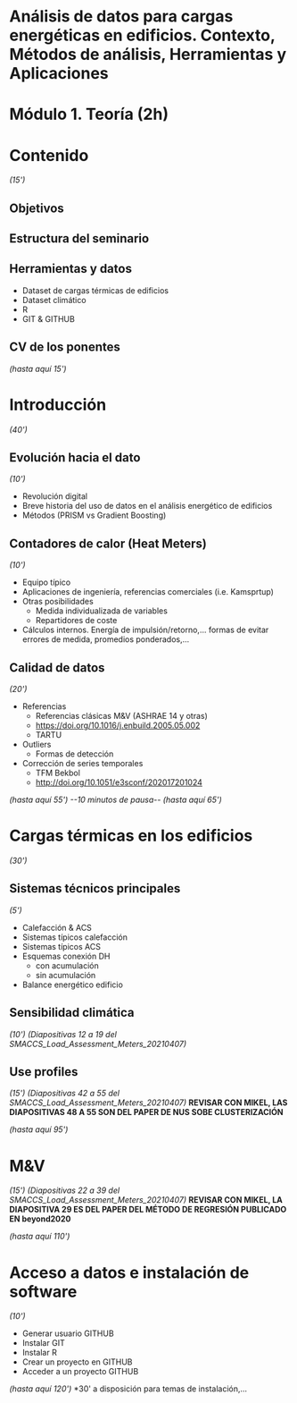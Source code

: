 # Análisis de datos para cargas energéticas en edificios. Contexto, Métodos de análisis, Herramientas y Aplicaciones

# Módulo 1. Teoría (2h)

# Contenido
*(15')*
## Objetivos
## Estructura del seminario
## Herramientas y datos
- Dataset de cargas térmicas de edificios
- Dataset climático
- R
- GIT & GITHUB
## CV de los ponentes

*(hasta aquí 15')*

# Introducción
*(40')*
## Evolución hacia el dato
*(10')*
- Revolución digital
- Breve historia del uso de datos en el análisis energético de edificios
- Métodos (PRISM vs Gradient Boosting)
## Contadores de calor (Heat Meters)
*(10')*
- Equipo típico
- Aplicaciones de ingeniería, referencias comerciales (i.e. Kamsprtup)
- Otras posibilidades
  - Medida individualizada de variables
  - Repartidores de coste
- Cálculos internos. Energía de impulsión/retorno,... formas de evitar errores de medida, promedios ponderados,...
## Calidad de datos
*(20')*
- Referencias
  - Referencias clásicas M&V (ASHRAE 14 y otras)
  - https://doi.org/10.1016/j.enbuild.2005.05.002
  - TARTU
- Outliers
  - Formas de detección
- Corrección de series temporales
  - TFM Bekbol
  - http://doi.org/10.1051/e3sconf/202017201024

*(hasta aquí 55')*
*--10 minutos de pausa--*
*(hasta aquí 65')*

# Cargas térmicas en los edificios
*(30')*
## Sistemas técnicos principales
*(5')*
- Calefacción & ACS
- Sistemas típicos calefacción
- Sistemas típicos ACS
- Esquemas conexión DH
  - con acumulación
  - sin acumulación
- Balance energético edificio

## Sensibilidad climática
*(10')*
*(Diapositivas 12 a 19 del SMACCS_Load_Assessment_Meters_20210407)*

## Use profiles
*(15')*
*(Diapositivas 42 a 55 del SMACCS_Load_Assessment_Meters_20210407)*
**REVISAR CON MIKEL, LAS DIAPOSITIVAS 48 A 55 SON DEL PAPER DE NUS SOBE CLUSTERIZACIÓN**

*(hasta aquí 95')*
# M&V
*(15')*
*(Diapositivas 22 a 39 del SMACCS_Load_Assessment_Meters_20210407)*
**REVISAR CON MIKEL, LA DIAPOSITIVA 29 ES DEL PAPER DEL MÉTODO DE REGRESIÓN PUBLICADO EN beyond2020**

*(hasta aquí 110')*
# Acceso a datos e instalación de software
*(10')*
- Generar usuario GITHUB
- Instalar GIT
- Instalar R
- Crear un proyecto en GITHUB
- Acceder a un proyecto GITHUB

*(hasta aquí 120')*
*30' a disposición para temas de instalación,...


